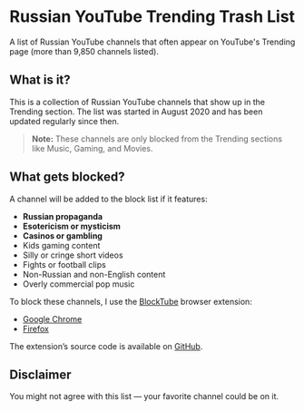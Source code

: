 # Russian YouTube Trending Trash List
A list of Russian YouTube channels that often appear on YouTube's Trending page (more than 9,850 channels listed).

## What is it?
This is a collection of Russian YouTube channels that show up in the Trending section. 
The list was started in August 2020 and has been updated regularly since then.

> **Note:** These channels are only blocked from the Trending sections like Music, Gaming, and Movies.

## What gets blocked?
A channel will be added to the block list if it features:

- **Russian propaganda**
- **Esotericism or mysticism**
- **Casinos or gambling**
- Kids gaming content
- Silly or cringe short videos
- Fights or football clips
- Non-Russian and non-English content
- Overly commercial pop music

To block these channels, I use the [BlockTube](https://github.com/amitbl/blocktube) browser extension:

- [Google Chrome](https://chrome.google.com/webstore/detail/blocktube/bbeaicapbccfllodepmimpkgecanonai)
- [Firefox](https://addons.mozilla.org/en-US/firefox/addon/blocktube/)

The extension’s source code is available on [GitHub](https://github.com/amitbl/blocktube).

## Disclaimer
You might not agree with this list — your favorite channel could be on it.
